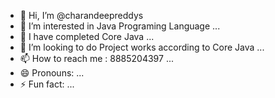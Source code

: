 - 👋 Hi, I’m @charandeepreddys
- 👀 I’m interested in Java Programing Language ...
- 🌱 I have completed Core Java ...
- 💞️ I’m looking to do Project works according to Core Java ...
- 📫 How to reach me : 8885204397 ...
- 😄 Pronouns: ...
- ⚡ Fun fact: ...

<!---
charandeepreddys/charandeepreddys is a ✨ special ✨ repository because its `README.md` (this file) appears on your GitHub profile.
You can click the Preview link to take a look at your changes.
--->
